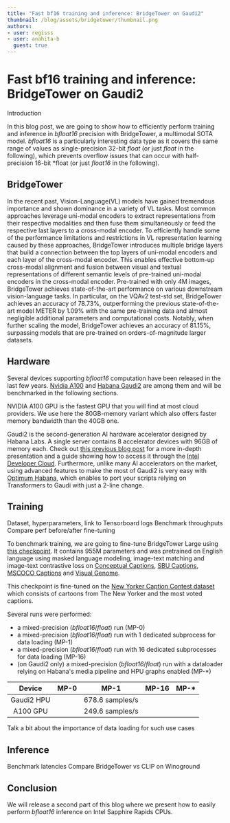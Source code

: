 ```yaml
---
title: "Fast bf16 training and inference: BridgeTower on Gaudi2"
thumbnail: /blog/assets/bridgetower/thumbnail.png
authors:
- user: regisss
- user: anahita-b
  guest: true
---
```


# Fast bf16 training and inference: BridgeTower on Gaudi2

<!-- {blog_metadata} -->
<!-- {authors} -->

Introduction

In this blog post, we are going to show how to efficiently perform training and inference in *bfloat16* precision with BridgeTower, a multimodal SOTA model. *bfloat16* is a particularly interesting data type as it covers the same range of values as single-precision 32-bit *float* (or just *float* in the following), which prevents overflow issues that can occur with half-precision 16-bit *float (or just *float16* in the following).


## BridgeTower

In the recent past, Vision-Language(VL) models have gained tremendous importance and shown dominance in a variety of VL tasks. Most common approaches leverage uni-modal encoders to extract representations from their respective modalities and then fuse them simultaneously or feed the respective last layers to a cross-modal encoder. To efficiently handle some of the performance limitations and restrictions in VL representation learning caused by these approaches, BridgeTower introduces multiple bridge layers that build a connection between the top layers of uni-modal encoders and each layer of the cross-modal encoder. This enables effective bottom-up cross-modal alignment and fusion between visual and textual representations of different semantic levels of pre-trained uni-modal encoders in the cross-modal encoder. Pre-trained with only 4M images, BridgeTower achieves state-of-the-art performance on various downstream vision-language tasks. In particular, on the VQAv2 test-std set, BridgeTower achieves an accuracy of 78.73%, outperforming the previous state-of-the-art model METER by 1.09% with the same pre-training data and almost negligible additional parameters and computational costs. Notably, when further scaling the model, BridgeTower achieves an accuracy of 81.15%, surpassing models that are pre-trained on orders-of-magnitude larger datasets.


## Hardware

Several devices supporting *bfloat16* computation have been released in the last few years.
[Nvidia A100](https://www.nvidia.com/en-us/data-center/a100/) and [Habana Gaudi2](https://habana.ai/products/gaudi2/) are among them and will be benchmarked in the following sections.

NVIDIA A100 GPU is the fastest GPU that you will find at most cloud providers. We use here the 80GB-memory variant which also offers faster memory bandwidth than the 40GB one.

Gaudi2 is the second-generation AI hardware accelerator designed by Habana Labs. A single server contains 8 accelerator devices with 96GB of memory each. Check out [this previous blog post](https://huggingface.co/blog/habana-gaudi-2-bloom#habana-gaudi2) for a more in-depth presentation and a guide showing how to access it through the [Intel Developer Cloud](https://www.intel.com/content/www/us/en/secure/developer/devcloud/cloud-launchpad.html). Furthermore, unlike many AI accelerators on the market, using advanced features to make the most of Gaudi2 is very easy with [Optimum Habana](https://github.com/huggingface/optimum-habana), which enables to port your scripts relying on Transformers to Gaudi with just a 2-line change.


## Training

Dataset, hyperparameters, link to Tensorboard logs
Benchmark throughputs
Compare perf before/after fine-tuning

To benchmark training, we are going to fine-tune BridgeTower Large using [this checkpoint](https://huggingface.co/BridgeTower/bridgetower-large-itm-mlm-itc). It contains 955M parameters and was pretrained on English language using masked language modeling, image-text matching and image-text contrastive loss on [Conceptual Captions](https://huggingface.co/datasets/conceptual_captions), [SBU Captions](https://huggingface.co/datasets/sbu_captions), [MSCOCO Captions](https://huggingface.co/datasets/HuggingFaceM4/COCO) and [Visual Genome](https://huggingface.co/datasets/visual_genome).

This checkpoint is fine-tuned on the [New Yorker Caption Contest dataset](https://nextml.github.io/caption-contest-data) which consists of cartoons from The New Yorker and the most voted captions.

Several runs were performed:
- a mixed-precision (*bfloat16*/*float*) run (MP-0)
- a mixed-precision (*bfloat16*/*float*) run with 1 dedicated subprocess for data loading (MP-1)
- a mixed-precision (*bfloat16*/*float*) run with 16 dedicated subprocesses for data loading (MP-16)
- (on Gaudi2 only) a mixed-precision (*bfloat16*/*float*) run with a dataloader relying on Habana's media pipeline and HPU graphs enabled (MP-*)


| Device     | MP-0            | MP-1 | MP-16 | MP-* |
|:----------:|:---------------:|:----:|:-----:|:----:|
| Gaudi2 HPU |  | 678.6 samples/s     |       |      |
| A100 GPU   |  | 249.6 samples/s     |       |      |

Talk a bit about the importance of data loading for such use cases


## Inference

Benchmark latencies
Compare BridgeTower vs CLIP on Winoground


## Conclusion

We will release a second part of this blog where we present how to easily perform *bfloat16* inference on Intel Sapphire Rapids CPUs.

